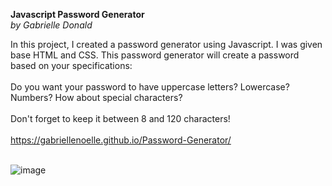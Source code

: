<b>Javascript Password Generator</b>
<br/>
<i>by Gabrielle Donald</i>
<br/>

In this project, I created a password generator using Javascript. I was given base HTML and CSS. This password generator will create a password based on your specifications:
<br/><br/>
Do you want your password to have uppercase letters? Lowercase? Numbers? How about special characters?
<br/><br/>
Don't forget to keep it between 8 and 120 characters!
<br/><br/>
https://gabriellenoelle.github.io/Password-Generator/
<br/><br/>

![image](https://user-images.githubusercontent.com/88753098/133008843-60bae7d8-c376-4468-9fae-b208dbbb05b2.png)
